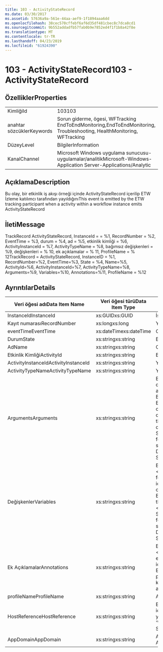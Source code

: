 ```yaml
---
title: 103 - ActivityStateRecord
ms.date: 03/30/2017
ms.assetid: 57636a9a-561e-44aa-aef9-1f1894aaa6dd
ms.openlocfilehash: 38cec570cffebf6af6d35df481cbec8c7dca8cd1
ms.sourcegitcommit: 9b552addadfb57fab0b9e7852ed4f1f1b8a42f8e
ms.translationtype: MT
ms.contentlocale: tr-TR
ms.lasthandoff: 04/23/2019
ms.locfileid: "61924390"
---
```

# <a name="103---activitystaterecord"></a><span data-ttu-id="c8abe-102">103 - ActivityStateRecord</span><span class="sxs-lookup"><span data-stu-id="c8abe-102">103 - ActivityStateRecord</span></span>
## <a name="properties"></a><span data-ttu-id="c8abe-103">Özellikler</span><span class="sxs-lookup"><span data-stu-id="c8abe-103">Properties</span></span>  
  
|||  
|-|-|  
|<span data-ttu-id="c8abe-104">Kimliği</span><span class="sxs-lookup"><span data-stu-id="c8abe-104">Id</span></span>|<span data-ttu-id="c8abe-105">103</span><span class="sxs-lookup"><span data-stu-id="c8abe-105">103</span></span>|  
|<span data-ttu-id="c8abe-106">anahtar sözcükler</span><span class="sxs-lookup"><span data-stu-id="c8abe-106">Keywords</span></span>|<span data-ttu-id="c8abe-107">Sorun giderme, ögesi, WFTracking EndToEndMonitoring,</span><span class="sxs-lookup"><span data-stu-id="c8abe-107">EndToEndMonitoring, Troubleshooting, HealthMonitoring, WFTracking</span></span>|  
|<span data-ttu-id="c8abe-108">Düzey</span><span class="sxs-lookup"><span data-stu-id="c8abe-108">Level</span></span>|<span data-ttu-id="c8abe-109">Bilgiler</span><span class="sxs-lookup"><span data-stu-id="c8abe-109">Information</span></span>|  
|<span data-ttu-id="c8abe-110">Kanal</span><span class="sxs-lookup"><span data-stu-id="c8abe-110">Channel</span></span>|<span data-ttu-id="c8abe-111">Microsoft Windows uygulama sunucusu-uygulamalar/analitik</span><span class="sxs-lookup"><span data-stu-id="c8abe-111">Microsoft-Windows-Application Server-Applications/Analytic</span></span>|  
  
## <a name="description"></a><span data-ttu-id="c8abe-112">Açıklama</span><span class="sxs-lookup"><span data-stu-id="c8abe-112">Description</span></span>  
 <span data-ttu-id="c8abe-113">Bu olay, bir etkinlik iş akışı örneği içinde ActivityStateRecord içerilip ETW İzleme katılımcı tarafından yayıldığını</span><span class="sxs-lookup"><span data-stu-id="c8abe-113">This event is emitted by the ETW tracking participant when a activity within a workflow instance emits ActivityStateRecord</span></span>  
  
## <a name="message"></a><span data-ttu-id="c8abe-114">İleti</span><span class="sxs-lookup"><span data-stu-id="c8abe-114">Message</span></span>  
 <span data-ttu-id="c8abe-115">TrackRecord ActivityStateRecord, InstanceId = = %1, RecordNumber = %2, EventTime = %3, durum = %4, ad = %5, etkinlik kimliği = %6, ActivityInstanceId = %7, ActivityTypeName = %8, bağımsız değişkenleri = %9, değişkenleri = % 10, ek açıklamalar = % 11, ProfileName = % 12</span><span class="sxs-lookup"><span data-stu-id="c8abe-115">TrackRecord = ActivityStateRecord, InstanceID = %1, RecordNumber=%2, EventTime=%3, State = %4, Name=%5, ActivityId=%6, ActivityInstanceId=%7, ActivityTypeName=%8, Arguments=%9, Variables=%10, Annotations=%11, ProfileName = %12</span></span>  
  
## <a name="details"></a><span data-ttu-id="c8abe-116">Ayrıntılar</span><span class="sxs-lookup"><span data-stu-id="c8abe-116">Details</span></span>  
  
|<span data-ttu-id="c8abe-117">Veri öğesi adı</span><span class="sxs-lookup"><span data-stu-id="c8abe-117">Data Item Name</span></span>|<span data-ttu-id="c8abe-118">Veri öğesi türü</span><span class="sxs-lookup"><span data-stu-id="c8abe-118">Data Item Type</span></span>|<span data-ttu-id="c8abe-119">Açıklama</span><span class="sxs-lookup"><span data-stu-id="c8abe-119">Description</span></span>|  
|--------------------|--------------------|-----------------|  
|<span data-ttu-id="c8abe-120">InstanceId</span><span class="sxs-lookup"><span data-stu-id="c8abe-120">InstanceId</span></span>|<span data-ttu-id="c8abe-121">xs:GUID</span><span class="sxs-lookup"><span data-stu-id="c8abe-121">xs:GUID</span></span>|<span data-ttu-id="c8abe-122">İş akışı örnek kimliği</span><span class="sxs-lookup"><span data-stu-id="c8abe-122">The instance id for the workflow</span></span>|  
|<span data-ttu-id="c8abe-123">Kayıt numarası</span><span class="sxs-lookup"><span data-stu-id="c8abe-123">RecordNumber</span></span>|<span data-ttu-id="c8abe-124">xs:long</span><span class="sxs-lookup"><span data-stu-id="c8abe-124">xs:long</span></span>|<span data-ttu-id="c8abe-125">Yayılan kaydın sıra numarası</span><span class="sxs-lookup"><span data-stu-id="c8abe-125">The sequence number of the emitted record</span></span>|  
|<span data-ttu-id="c8abe-126">eventTime</span><span class="sxs-lookup"><span data-stu-id="c8abe-126">EventTime</span></span>|<span data-ttu-id="c8abe-127">xs:dateTime</span><span class="sxs-lookup"><span data-stu-id="c8abe-127">xs:dateTime</span></span>|<span data-ttu-id="c8abe-128">Olay gösteriliyordu, UTC zamanı</span><span class="sxs-lookup"><span data-stu-id="c8abe-128">The time in UTC when the event was emitted</span></span>|  
|<span data-ttu-id="c8abe-129">Durum</span><span class="sxs-lookup"><span data-stu-id="c8abe-129">State</span></span>|<span data-ttu-id="c8abe-130">xs:string</span><span class="sxs-lookup"><span data-stu-id="c8abe-130">xs:string</span></span>|<span data-ttu-id="c8abe-131">Etkinlik durumu</span><span class="sxs-lookup"><span data-stu-id="c8abe-131">The state of the activity</span></span>|  
|<span data-ttu-id="c8abe-132">Ad</span><span class="sxs-lookup"><span data-stu-id="c8abe-132">Name</span></span>|<span data-ttu-id="c8abe-133">xs:string</span><span class="sxs-lookup"><span data-stu-id="c8abe-133">xs:string</span></span>|<span data-ttu-id="c8abe-134">Olay yayılan etkinliğin görünen adı</span><span class="sxs-lookup"><span data-stu-id="c8abe-134">The display name of the activity that emitted the event</span></span>|  
|<span data-ttu-id="c8abe-135">Etkinlik Kimliği</span><span class="sxs-lookup"><span data-stu-id="c8abe-135">ActivityId</span></span>|<span data-ttu-id="c8abe-136">xs:string</span><span class="sxs-lookup"><span data-stu-id="c8abe-136">xs:string</span></span>|<span data-ttu-id="c8abe-137">Etkinlik Kimliği yayma etkinliği</span><span class="sxs-lookup"><span data-stu-id="c8abe-137">The activity id of the emitting activity</span></span>|  
|<span data-ttu-id="c8abe-138">ActivityInstanceId</span><span class="sxs-lookup"><span data-stu-id="c8abe-138">ActivityInstanceId</span></span>|<span data-ttu-id="c8abe-139">xs:string</span><span class="sxs-lookup"><span data-stu-id="c8abe-139">xs:string</span></span>|<span data-ttu-id="c8abe-140">Yayan etkinliğin etkinlik örneği kimliği</span><span class="sxs-lookup"><span data-stu-id="c8abe-140">The activity instance id of the emitting activity</span></span>|  
|<span data-ttu-id="c8abe-141">ActivityTypeName</span><span class="sxs-lookup"><span data-stu-id="c8abe-141">ActivityTypeName</span></span>|<span data-ttu-id="c8abe-142">xs:string</span><span class="sxs-lookup"><span data-stu-id="c8abe-142">xs:string</span></span>|<span data-ttu-id="c8abe-143">Yayan etkinlik türü adı</span><span class="sxs-lookup"><span data-stu-id="c8abe-143">The type name of the emitting activity</span></span>|  
|<span data-ttu-id="c8abe-144">Arguments</span><span class="sxs-lookup"><span data-stu-id="c8abe-144">Arguments</span></span>|<span data-ttu-id="c8abe-145">xs:string</span><span class="sxs-lookup"><span data-stu-id="c8abe-145">xs:string</span></span>|<span data-ttu-id="c8abe-146">Bu olay ile izlenmekte olan bağımsız değişkenler.</span><span class="sxs-lookup"><span data-stu-id="c8abe-146">The arguments that were tracked with this event.</span></span>  <span data-ttu-id="c8abe-147">Değerlerini bir xml öğesi biçiminde depolanır \<öğeleri >\< öğe adı "argumentName" type="System.String =" > argumentValue\</item > \< /öğeler >.</span><span class="sxs-lookup"><span data-stu-id="c8abe-147">The values are stored in an xml element in the format \<items>\< item  name = "argumentName" type="System.String">argumentValue\</item>\</items>.</span></span>  <span data-ttu-id="c8abe-148">Bağımsız değişken olmadan izlenen sonra dizesini içeren \<öğeler / >.</span><span class="sxs-lookup"><span data-stu-id="c8abe-148">If no arguments were tracked then the string contains \<items/>.</span></span> <span data-ttu-id="c8abe-149">ETW olay boyutu ETW arabellek boyutu veya ETW olayı için en fazla yükü sınırlıdır.</span><span class="sxs-lookup"><span data-stu-id="c8abe-149">The ETW event size is limited by the ETW buffer size or the max payload for an ETW event.</span></span> <span data-ttu-id="c8abe-150">Olay boyutu ETW limitlerini sonra olayı bırakarak ek açıklamalar ve ek açıklama değeri ile değiştirerek kesilmiş \<öğeleri >...  \< /öğeler >.</span><span class="sxs-lookup"><span data-stu-id="c8abe-150">If the size of the event exceeds the ETW limits, then the event is truncated by dropping the annotations and replacing the annotation value with \<items>...\</items>.</span></span>  <span data-ttu-id="c8abe-151">Aşağıdaki türleri ToString() tarafından döndürülen şekilde, değer olarak depolanır; String,char,bool,int,short,Long,uint,ushort,ulong,System.Single,float,Double,System.Guid,System.DateTimeOffset,System.DateTime.</span><span class="sxs-lookup"><span data-stu-id="c8abe-151">The following types are stored as their value as returned by ToString(); string,char,bool,int,short,long,uint,ushort,ulong,System.Single,float,double,System.Guid,System.DateTimeOffset,System.DateTime.</span></span>  <span data-ttu-id="c8abe-152">Diğer tüm türlerin System.Runtime.Serialization.NetDataContractSerializer kullanarak serileştirilir.</span><span class="sxs-lookup"><span data-stu-id="c8abe-152">All other types are serialized using System.Runtime.Serialization.NetDataContractSerializer.</span></span>|  
|<span data-ttu-id="c8abe-153">Değişkenler</span><span class="sxs-lookup"><span data-stu-id="c8abe-153">Variables</span></span>|<span data-ttu-id="c8abe-154">xs:string</span><span class="sxs-lookup"><span data-stu-id="c8abe-154">xs:string</span></span>|<span data-ttu-id="c8abe-155">Bu olay ile izlenen değişkenleri.</span><span class="sxs-lookup"><span data-stu-id="c8abe-155">The variables that were tracked with this event.</span></span>  <span data-ttu-id="c8abe-156">Değerlerini bir xml öğesi biçiminde depolanır \<öğeleri >\< öğe adı "variableName" type="System.String =" > variableValue\</item > \< /öğeler >.</span><span class="sxs-lookup"><span data-stu-id="c8abe-156">The values are stored in an xml element in the format \<items>\< item  name = "variableName" type="System.String">variableValue\</item>\</items>.</span></span>  <span data-ttu-id="c8abe-157">Değişken izlenen sonra dizesini içeren \<öğeler / >.</span><span class="sxs-lookup"><span data-stu-id="c8abe-157">If no variables were tracked then the string contains \<items/>.</span></span> <span data-ttu-id="c8abe-158">ETW olay boyutu ETW arabellek boyutu veya ETW olayı için en fazla yükü sınırlıdır.</span><span class="sxs-lookup"><span data-stu-id="c8abe-158">The ETW event size is limited by the ETW buffer size or the max payload for an ETW event.</span></span> <span data-ttu-id="c8abe-159">Olay boyutu ETW limitlerini sonra olay ek açıklamalar bırakarak ve değişkenleri değeri ile değiştirerek kesilmiş \<öğeleri >...  \< /öğeler >.</span><span class="sxs-lookup"><span data-stu-id="c8abe-159">If the size of the event exceeds the ETW limits, then the event is truncated by dropping the annotations and replacing the variables value with \<items>...\</items>.</span></span>  <span data-ttu-id="c8abe-160">Aşağıdaki türleri ToString() tarafından döndürülen şekilde, değer olarak depolanır; String,char,bool,int,short,Long,uint,ushort,ulong,System.Single,float,Double,System.Guid,System.DateTimeOffset,System.DateTime.</span><span class="sxs-lookup"><span data-stu-id="c8abe-160">The following types are stored as their value as returned by ToString(); string,char,bool,int,short,long,uint,ushort,ulong,System.Single,float,double,System.Guid,System.DateTimeOffset,System.DateTime.</span></span>  <span data-ttu-id="c8abe-161">Diğer tüm türlerin System.Runtime.Serialization.NetDataContractSerializer kullanarak serileştirilir.</span><span class="sxs-lookup"><span data-stu-id="c8abe-161">All other types are serialized using System.Runtime.Serialization.NetDataContractSerializer.</span></span>|  
|<span data-ttu-id="c8abe-162">Ek Açıklamalar</span><span class="sxs-lookup"><span data-stu-id="c8abe-162">Annotations</span></span>|<span data-ttu-id="c8abe-163">xs:string</span><span class="sxs-lookup"><span data-stu-id="c8abe-163">xs:string</span></span>|<span data-ttu-id="c8abe-164">Bu olay için eklenen ek açıklamalar.</span><span class="sxs-lookup"><span data-stu-id="c8abe-164">The annotations that were added to this event.</span></span>  <span data-ttu-id="c8abe-165">Değerlerini bir xml öğesi biçiminde depolanır \<öğeleri >\< öğe adı "annotationName" type="System.String =" > annotationValue\</item > \< /öğeler >.</span><span class="sxs-lookup"><span data-stu-id="c8abe-165">The values are stored in an xml element in the format \<items>\< item  name = "annotationName" type="System.String">annotationValue\</item>\</items>.</span></span>  <span data-ttu-id="c8abe-166">Dize içeriyorsa hiçbir ek açıklama belirtilirse \<öğeler / >.</span><span class="sxs-lookup"><span data-stu-id="c8abe-166">If no annotations are specified then the string contains \<items/>.</span></span> <span data-ttu-id="c8abe-167">ETW olay boyutu ETW arabellek boyutu veya ETW olayı için en fazla yükü sınırlıdır.</span><span class="sxs-lookup"><span data-stu-id="c8abe-167">The ETW event size is limited by the ETW buffer size or the max payload for an ETW event.</span></span> <span data-ttu-id="c8abe-168">Olay boyutu ETW limitlerini sonra olayı bırakarak ek açıklamalar ve ek açıklama değeri ile değiştirerek kesilmiş \<öğeleri >...  \< /öğeler >.</span><span class="sxs-lookup"><span data-stu-id="c8abe-168">If the size of the event exceeds the ETW limits, then the event is truncated by dropping the annotations and replacing the annotation value with \<items>...\</items>.</span></span>|  
|<span data-ttu-id="c8abe-169">profileName</span><span class="sxs-lookup"><span data-stu-id="c8abe-169">ProfileName</span></span>|<span data-ttu-id="c8abe-170">xs:string</span><span class="sxs-lookup"><span data-stu-id="c8abe-170">xs:string</span></span>|<span data-ttu-id="c8abe-171">Adı veya yayılan bu olay ile sonuçlanan bir izleme profili</span><span class="sxs-lookup"><span data-stu-id="c8abe-171">The name or the tracking profile that resulted in this event being emitted</span></span>|  
|<span data-ttu-id="c8abe-172">HostReference</span><span class="sxs-lookup"><span data-stu-id="c8abe-172">HostReference</span></span>|<span data-ttu-id="c8abe-173">xs:string</span><span class="sxs-lookup"><span data-stu-id="c8abe-173">xs:string</span></span>|<span data-ttu-id="c8abe-174">Bu alan, barındırılan web hizmetleri için hizmet web hiyerarşideki benzersiz olarak tanımlar.</span><span class="sxs-lookup"><span data-stu-id="c8abe-174">For web hosted services, this field uniquely identifies the service in the web hierarchy.</span></span>  <span data-ttu-id="c8abe-175">Biçimi olarak tanımlanan ' Web sitesi adı uygulamanın sanal yolu&#124;hizmet sanal yolu&#124;HizmetAdı ' örnek: ' Varsayılan Web sitesi/CalculatorApplication&#124;/CalculatorService.svc&#124;CalculatorService'</span><span class="sxs-lookup"><span data-stu-id="c8abe-175">Its format is defined as 'Web Site Name Application Virtual Path&#124;Service Virtual Path&#124;ServiceName' Example: 'Default Web Site/CalculatorApplication&#124;/CalculatorService.svc&#124;CalculatorService'</span></span>|  
|<span data-ttu-id="c8abe-176">AppDomain</span><span class="sxs-lookup"><span data-stu-id="c8abe-176">AppDomain</span></span>|<span data-ttu-id="c8abe-177">xs:string</span><span class="sxs-lookup"><span data-stu-id="c8abe-177">xs:string</span></span>|<span data-ttu-id="c8abe-178">AppDomain.CurrentDomain.FriendlyName tarafından döndürülen dize.</span><span class="sxs-lookup"><span data-stu-id="c8abe-178">The string returned by AppDomain.CurrentDomain.FriendlyName.</span></span>|
